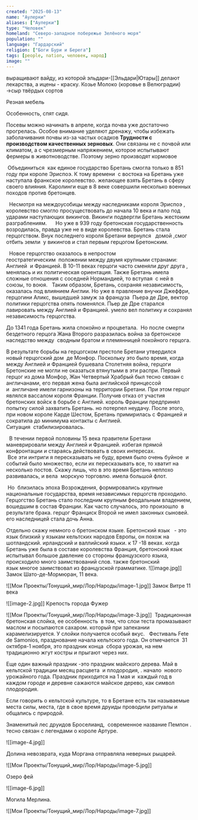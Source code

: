 ```yaml
---
created: "2025-08-13"
name: "Аулерки"
aliases: ["Аулерки"]
type: "Человек"
homeland: "Северо‑западное побережье Зелёного моря"
population: ""
language: "Гардарский"
religion: ["Боги Бури и Берега"]
tags: [people, nation, человек, народ]
image: ""
---
```

выращивают вайду, из которой эльдари-[[Эльдари|Ютары]] делают лекарства, а ицены - краску.
Козье Молоко (коровье в Велюградии) →сыр твёрдых сортов

Резная мебель

Особенность, спят сидя.

Посевы можно начинать в апреле, когда почва уже достаточно прогрелась. Особое внимание уделяют дренажу, чтобы избежать заболачивания почвы из-за частых осадков
**Трудности с производством качественных зерновых**. Они связаны не с почвой или климатом, а с чрезмерным напряжением, которое испытывают фермеры в животноводстве.
Поэтому зерно производят кормовое


 Объединиться  как единое государство Бретань смогла только в 851 году при короле Эриспоэ. К тому времени  с востока на Бретань уже наступала франкское королевство. желающее взять Бретань в сферу своего влияния. Каролинги еще в 8 веке совершили несколько военных походов против бретонцев. 

  Несмотря на междоусобицы между наследниками короля Эриспоэ , королевство смогло просуществовать до начала 10 века и пало под ударами наступающих викингов. Викинги подвергли Бретань жестоким разграблениям.
  
   Но уже в 939 году бретонская государственность возродилась, правда уже не в виде королевства. Бретань стала герцогством. Внук последнего короля Бретани вернулся   домой ,смог отбить земли  у викингов и стал первым герцогом Бретонским. 

  Новое герцогство оказалось в непростом геостратегическим  положении между двумя крупными странами: Англией  и Францией. В 10-11 веках герцоги часто сменяли друг друга , менялась и их политическая ориентация. Также Бретань имела сложные отношения с соседней Нормандией, то вступая  с ней в союзы, то воюя.
  
Таким образом, Бретань, сохраняя независимость, оказалась под влиянием Англии. Но уже в правление внучки Джеффри, герцогини Аликс, вышедшей замуж за француза  Пьера де Дре, вектор политики герцогства опять поменялся. Пьер де Дре старался лавировать между Англией и Францией. умело вел политику и сохранял независимость герцогства. 

До 1341 года Бретань жила спокойно и процветала.  Но после смерти бездетного герцога Жана Второго разразилась война за бретонское наследство между  сводным братом и племянницей покойного герцога. 

В результате борьбы на герцогском престоле Бретани утвердился новый герцогский дом  де Монфор. Поскольку это было время, когда между Англией и Францией бушевала Столетняя война, герцоги Бретонские не могли не оказаться втянутыми в эти распри. Первый герцог из дома Монфор, Жан Четвертый Храбрый был тесно связан с англичанами, его первая жена была английской принцессой и  англичане имели гарнизоны на территории Бретани. При этом герцог являлся вассалом короля Франции. Получив отказ от участия бретонских войск в борьбе с Англией. король Франции предпринял попытку силой захватить Бретань. но потерпел неудачу. После этого, при новом короле Карде Шестом, Бретань примирилась с Францией и сократила до минимума контакты с Англией. Ситуация  стабилизировалась. 

  В течении первой половины 15 века правители Бретани маневрировали между Англией и Францией. избегая прямой конфронтации и стараясь действовать в своих интересах.   Все эти интриги я пересказывать не буду, время было очень буйное  и событий было множество, если их пересказывать все, то хватит на несколько постов. Скажу лишь, что в это время Бретань неплохо развивалась, и вела  морскую торговлю. имела большой флот. 

 Но  близилась эпоха Возрождения, формировались крупные национальные государства, время независимых герцогств проходило. Герцогство Бретань стало последним крупным феодальным владением, вошедшим в состав Франции. Как часто случалось, это произошло  в результате брака. герцог Франциск Второй не имел законных сыновей. его наследницей стала дочь Анна.

Отдельно скажу немного о бретонском языке. Бретонский язык   - это язык близкий у языкам кельтских народов Европы, он похож на шотландский. ирландский и валлийский языки. к 17 -18 веках. когда Бретань уже была в составе королевства Франция, бретонский язык испытывал большое давление со стороны французского языка, происходило много заимствований слов. также бретонский язык многое заимствовал из французской грамматике.
![[image.jpg]] Замок Шато-де-Мормюран, 11 века.

![[Мои Проекты/Тонущий_мир/Лор/Народы/image-1.jpg]] Замок Витре 11 века

![[image-2.jpg]] Крепость города Фужер 

![[Мои Проекты/Тонущий_мир/Лор/Народы/image-3.jpg]]
 Традиционная бретонская слойка, ее особенность  в том, что слои теста промазывают маслом и посыпаются сахаром. который при запекании карамелизируется. У слойки получается особый вкус.
 
Фестиваль Fete de Samonios, празднование начала кельтского года. Он отмечается  31 октября-1 ноября, это праздник конца  сбора урожая, на нем традиционно жгут костры и прыгают через них. 

Еще один важный праздник -это праздник майского дерева. Май в кельтской традиции месяц расцвета  и плодородия, . начало  нового урожайного года. Праздник приходится на 1 мая и  каждый год в каждом городе и деревне сажаются майское дерево, как символ плодородия.

Если говорить о кельтской культуре, то в Бретане есть так называемые места силы, места, где в свое время друиды проводили ритуалы и общались с природой. 

Знаменитый лес друидов Броселианд,  современное название Пемпон . тесно связан с легендами о короле Артуре.

![[image-4.jpg]]

Долина невозврата, куда Моргана отправляла неверных рыцарей.

![[Мои Проекты/Тонущий_мир/Лор/Народы/image-5.jpg]]

Озеро фей

![[image-6.jpg]]

Могила Мерлина.

![[Мои Проекты/Тонущий_мир/Лор/Народы/image-7.jpg]]